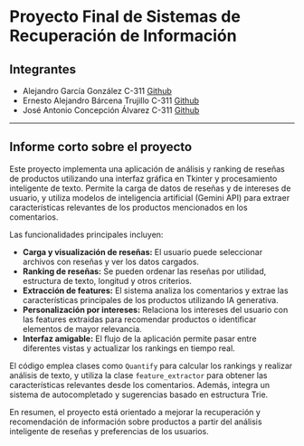 # Proyecto Final de Sistemas de Recuperación de Información

## Integrantes
- Alejandro García González C-311 [Github](https://github.com/ajper256)
- Ernesto Alejandro Bárcena Trujillo C-311 [Github](https://github.com/Barccena05)
- José Antonio Concepción Álvarez C-311 [Github](https://github.com/JoseAConcepcion)

---

## Informe corto sobre el proyecto

Este proyecto implementa una aplicación de análisis y ranking de reseñas de productos utilizando una interfaz gráfica en Tkinter y procesamiento inteligente de texto. Permite la carga de datos de reseñas y de intereses de usuario, y utiliza modelos de inteligencia artificial (Gemini API) para extraer características relevantes de los productos mencionados en los comentarios.

Las funcionalidades principales incluyen:

- **Carga y visualización de reseñas:** El usuario puede seleccionar archivos con reseñas y ver los datos cargados.
- **Ranking de reseñas:** Se pueden ordenar las reseñas por utilidad, estructura de texto, longitud y otros criterios.
- **Extracción de features:** El sistema analiza los comentarios y extrae las características principales de los productos utilizando IA generativa.
- **Personalización por intereses:** Relaciona los intereses del usuario con las features extraídas para recomendar productos o identificar elementos de mayor relevancia.
- **Interfaz amigable:** El flujo de la aplicación permite pasar entre diferentes vistas y actualizar los rankings en tiempo real.

El código emplea clases como `Quantify` para calcular los rankings y realizar análisis de texto, y utiliza la clase `feature_extractor` para obtener las características relevantes desde los comentarios. Además, integra un sistema de autocompletado y sugerencias basado en estructura Trie.

En resumen, el proyecto está orientado a mejorar la recuperación y recomendación de información sobre productos a partir del análisis inteligente de reseñas y preferencias de los usuarios.